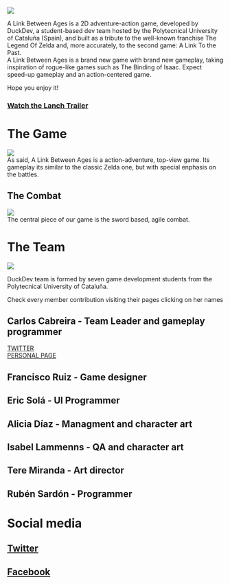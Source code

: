 
![](https://fotos.subefotos.com/d1740900ec8419e126fe2dca89910b70o.png)


 A Link Between Ages is a 2D adventure-action game, developed by DuckDev, a student-based dev team hosted by the Polytecnical University of Cataluña (Spain), and built as a tribute to the well-known franchise The Legend Of Zelda and, more accurately, to the second game: A Link To the Past.   
  A Link Between Ages is a brand new game with brand new gameplay, taking inspiration of rogue-like games such as The Binding of Isaac.
  Expect speed-up gameplay and an action-centered game.   
  
  Hope you enjoy it!  
  [<h3>Watch the Lanch Trailer</h3>](https://www.youtube.com/watch?v=1zKuvson0wY&feature=youtu.be)
  
<h1> The Game </h1>   

 ![](https://fotos.subefotos.com/a771dbf63c2349ffa76e10ffff750b54o.png)   
    As said, A Link Between Ages is a action-adventure, top-view game. Its gameplay its similar to the classic Zelda one, but with special enphasis on the battles.  
    
<h2> The Combat </h2>   

 ![](https://fotos.subefotos.com/b043f1e01de16d1a3a53f2c0e3808236o.gif)    
 The central piece of our game is the sword based, agile combat.
  
  
<h1> The Team </h1>   

 ![](https://fotos.subefotos.com/a09ca9373f31b9b83f4d4ff095a4cb32o.png)
  
 DuckDev team is formed by seven game development students from the Polytecnical University of Cataluña.
 
 
 Check every member contribution visiting their pages clicking on her names
 
 
<h2>Carlos Cabreira - Team Leader and gameplay programmer </h2>   

[TWITTER](https://twitter.com/carcasanchez)     
[PERSONAL PAGE](https://carcasanchez.github.io/)
  
 
<h2> Francisco Ruiz - Game designer </h2>
 
<h2> Eric Solá - UI Programmer </h2>
 
<h2> Alicia Díaz - Managment and character art </h2>
 
<h2> Isabel Lammenns - QA and character art </h2>
 
<h2> Tere Miranda - Art director </h2>
 
<h2> Rubén Sardón - Programmer </h2>
 
 
<h1> Social media</h1>  

[<h2> Twitter </h2>](https://twitter.com/DuckDevv)

[<h2> Facebook </h2>](https://es-es.facebook.com/DuckDevv/)
  


